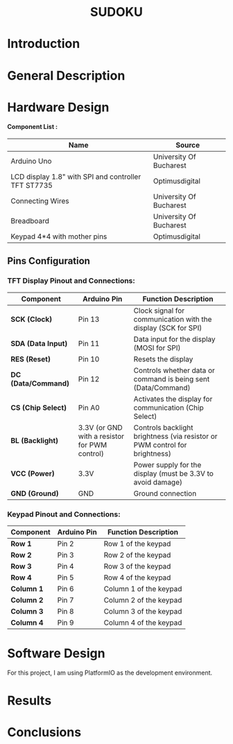 <div align="center">

# SUDOKU

</div>
   
# Introduction

# General Description

# Hardware Design
#### Component List : 
| Name                               | Source                   |
|------------------------------------|--------------------------|
| Arduino Uno                        | University Of Bucharest  |
| LCD display 1.8" with SPI and controller TFT ST7735                  | Optimusdigital      |                  
| Connecting Wires                   | University Of Bucharest  | 
| Breadboard                         | University Of Bucharest  |
| Keypad 4*4 with mother pins        | Optimusdigital           |

## Pins Configuration

### TFT Display Pinout and Connections:

| **Component**            | **Arduino Pin** | **Function Description**                                                      |
|--------------------------|-----------------|-------------------------------------------------------------------------------|
| **SCK (Clock)**           | Pin 13          | Clock signal for communication with the display (SCK for SPI)                 |
| **SDA (Data Input)**      | Pin 11          | Data input for the display (MOSI for SPI)                                    |
| **RES (Reset)**           | Pin 10          | Resets the display                                                           |
| **DC (Data/Command)**     | Pin 12          | Controls whether data or command is being sent (Data/Command)                |
| **CS (Chip Select)**      | Pin A0          | Activates the display for communication (Chip Select)                         |
| **BL (Backlight)**        | 3.3V (or GND with a resistor for PWM control) | Controls backlight brightness (via resistor or PWM control for brightness) |
| **VCC (Power)**           | 3.3V            | Power supply for the display (must be 3.3V to avoid damage)                   |
| **GND (Ground)**          | GND             | Ground connection                                                            |

### Keypad Pinout and Connections:

| **Component**            | **Arduino Pin** | **Function Description**                                                      |
|--------------------------|-----------------|-------------------------------------------------------------------------------|
| **Row 1**                | Pin 2           | Row 1 of the keypad                                                          |
| **Row 2**                | Pin 3           | Row 2 of the keypad                                                          |
| **Row 3**                | Pin 4           | Row 3 of the keypad                                                          |
| **Row 4**                | Pin 5           | Row 4 of the keypad                                                          |
| **Column 1**             | Pin 6           | Column 1 of the keypad                                                       |
| **Column 2**             | Pin 7           | Column 2 of the keypad                                                       |
| **Column 3**             | Pin 8           | Column 3 of the keypad                                                       |
| **Column 4**             | Pin 9           | Column 4 of the keypad                                                       |


# Software Design
For this project, I am using PlatformIO as the development environment.
# Results
# Conclusions

